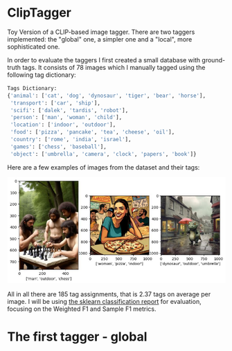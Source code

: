 # ClipTagger
Toy Version of a CLIP-based image tagger. There are two taggers implemented: the "global" one, a simpler one and a "local", more sophisticated one.

In order to evaluate the taggers I first created a small database with ground-truth tags. It consists of 78 images which I manually tagged using the following tag dictionary:

```python
Tags Dictionary:
{'animal': ['cat', 'dog', 'dynosaur', 'tiger', 'bear', 'horse'],
 'transport': ['car', 'ship'],
 'scifi': ['dalek', 'tardis', 'robot'],
 'person': ['man', 'woman', 'child'],
 'location': ['indoor', 'outdoor'],
 'food': ['pizza', 'pancake', 'tea', 'cheese', 'oil'],
 'country': ['rome', 'india', 'israel'],
 'games': ['chess', 'baseball'],
 'object': ['umbrella', 'camera', 'clock', 'papers', 'book']}
```

Here are a few examples of images from the dataset and their tags:

![Example images](assets/images_example.jpg)

All in all there are 185 tag assignments, that is 2.37 tags on average per image. I will be using [the sklearn classification report](https://scikit-learn.org/stable/modules/generated/sklearn.metrics.classification_report.html) for evaluation, focusing on the Weighted F1 and Sample F1 metrics.

# The first tagger - global
